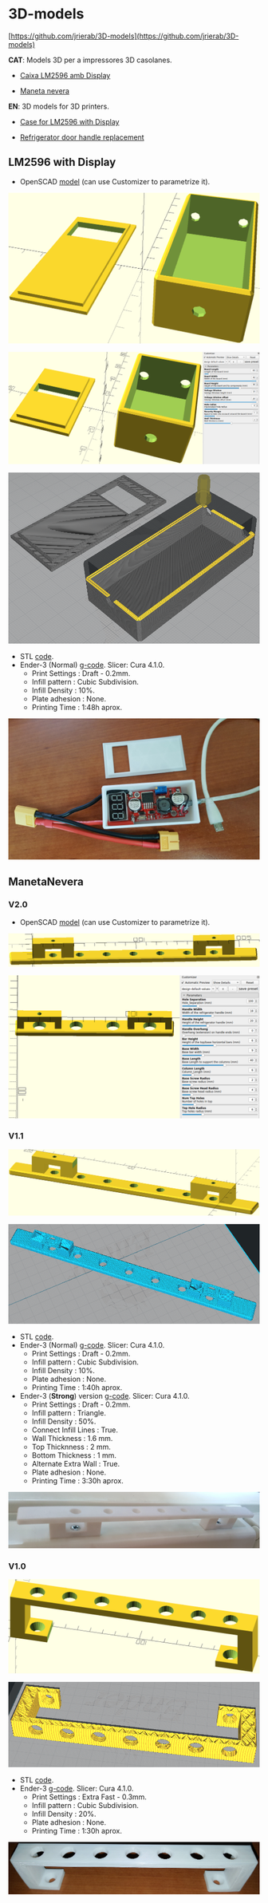# 3D-models

[https://github.com/jrierab/3D-models](https://github.com/jrierab/3D-models)

**CAT**: Models 3D per a impressores 3D casolanes.

* [Caixa LM2596 amb Display](#lm2596-with-display)

* [Maneta nevera](#manetanevera)

**EN**: 3D models for 3D printers.

* [Case for LM2596 with Display](#lm2596-with-display)

* [Refrigerator door handle replacement](#manetanevera)


## LM2596 with Display

* OpenSCAD [model](./LM2596_wDisplay/LM2596_wDisplay.scad) (can use Customizer to parametrize it).

![OpenSCAD (defaults)](./LM2596_wDisplay/imgs/LM2596_wDisplay-V1.0-model-defaults.png  "OpenSCAD model (default)")

![OpenSCAD (customizer)](./LM2596_wDisplay/imgs/LM2596_wDisplay-V1.0-model-customizer.png  "OpenSCAD model (customizer)")

![CuraSlicer](./LM2596_wDisplay/imgs/LM2596_wDisplay-V1.0-slicer.png  "Cura slicer ")

* STL [code](./LM2596_wDisplay/LM2596_wDisplay.stl).
* Ender-3 (Normal) [g-code](./LM2596_wDisplay/CE3_LM2596_wDisplay_Draft_Cubicsub.gcode). Slicer: Cura 4.1.0.
	- Print Settings : Draft - 0.2mm.
	- Infill pattern : Cubic Subdivision.
	- Infill Density : 10%.
	- Plate adhesion : None.
	- Printing Time : 1:48h aprox.

![Real](./LM2596_wDisplay/imgs/LM2596_wDisplay-V1.0-real.jpg  "Real")

## ManetaNevera

### V2.0

* OpenSCAD [model](./ManetaNevera/ManetaNevera.scad) (can use Customizer to parametrize it).

![OpenSCAD (defaults)](./ManetaNevera/imgs/ManetaNevera-V2.0-model-defaults.png  "OpenSCAD model (default)")

![OpenSCAD (customizer)](./ManetaNevera/imgs/ManetaNevera-V2.0-model-customizer.png  "OpenSCAD model (customizer)")

### V1.1

![OpenSCAD](./ManetaNevera/imgs/ManetaNevera-V1.1-model.png  "OpenSCAD model")

![CuraSlicer](./ManetaNevera/imgs/ManetaNevera-V1.1-slicer.png  "Cura slicer ")

* STL [code](./ManetaNevera/ManetaNevera_V1.1.stl).
* Ender-3 (Normal) [g-code](./ManetaNevera/CE3_ManetaNevera_V1.1_Draft_Cubicsub.gcode). Slicer: Cura 4.1.0.
	- Print Settings : Draft - 0.2mm.
	- Infill pattern : Cubic Subdivision.
	- Infill Density : 10%.
	- Plate adhesion : None.
	- Printing Time : 1:40h aprox.
* Ender-3 (**Strong**) version [g-code](./ManetaNevera/CE3_ManetaNevera_V1.1_Strong.gcode). Slicer: Cura 4.1.0.
	- Print Settings : Draft - 0.2mm.
	- Infill pattern : Triangle.
	- Infill Density : 50%.
	- Connect Infill Lines : True.
	- Wall Thickness : 1.6 mm.
	- Top Thicknness : 2 mm.
	- Bottom Thickness : 1 mm.
	- Alternate Extra Wall : True.
	- Plate adhesion : None.
	- Printing Time : 3:30h aprox.

![Real](./ManetaNevera/imgs/ManetaNevera-V1.1-real.jpg  "Real")
	
### V1.0

![OpenSCAD](./ManetaNevera/imgs/ManetaNevera-model.png  "OpenSCAD model")

![CuraSlicer](./ManetaNevera/imgs/ManetaNevera-slicer.png  "Cura slicer ")

* STL [code](./ManetaNevera/ManetaNevera.stl).
* Ender-3 [g-code](./ManetaNevera/CE3_ManetaNevera_xtrFast_Cubicsub.gcode). Slicer: Cura 4.1.0.
	- Print Settings : Extra Fast - 0.3mm.
	- Infill pattern : Cubic Subdivision.
	- Infill Density : 20%.
	- Plate adhesion : None.
	- Printing Time : 1:30h aprox.
	
![Real](./ManetaNevera/imgs/ManetaNevera-real.jpg  "Real")
